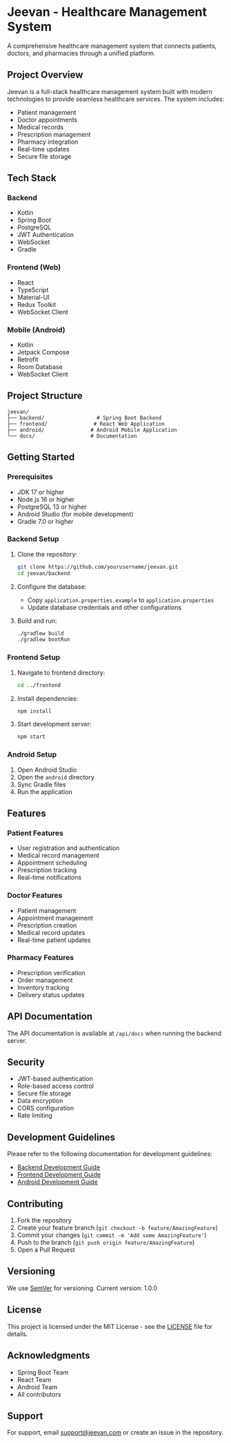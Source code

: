 # Jeevan - Healthcare Management System

A comprehensive healthcare management system that connects patients, doctors, and pharmacies through a unified platform.

## Project Overview

Jeevan is a full-stack healthcare management system built with modern technologies to provide seamless healthcare services. The system includes:

- Patient management
- Doctor appointments
- Medical records
- Prescription management
- Pharmacy integration
- Real-time updates
- Secure file storage

## Tech Stack

### Backend
- Kotlin
- Spring Boot
- PostgreSQL
- JWT Authentication
- WebSocket
- Gradle

### Frontend (Web)
- React
- TypeScript
- Material-UI
- Redux Toolkit
- WebSocket Client

### Mobile (Android)
- Kotlin
- Jetpack Compose
- Retrofit
- Room Database
- WebSocket Client

## Project Structure

```
jeevan/
├── backend/                 # Spring Boot Backend
├── frontend/               # React Web Application
├── android/               # Android Mobile Application
└── docs/                  # Documentation
```

## Getting Started

### Prerequisites

- JDK 17 or higher
- Node.js 16 or higher
- PostgreSQL 13 or higher
- Android Studio (for mobile development)
- Gradle 7.0 or higher

### Backend Setup

1. Clone the repository:
   ```bash
   git clone https://github.com/yourusername/jeevan.git
   cd jeevan/backend
   ```

2. Configure the database:
   - Copy `application.properties.example` to `application.properties`
   - Update database credentials and other configurations

3. Build and run:
   ```bash
   ./gradlew build
   ./gradlew bootRun
   ```

### Frontend Setup

1. Navigate to frontend directory:
   ```bash
   cd ../frontend
   ```

2. Install dependencies:
   ```bash
   npm install
   ```

3. Start development server:
   ```bash
   npm start
   ```

### Android Setup

1. Open Android Studio
2. Open the `android` directory
3. Sync Gradle files
4. Run the application

## Features

### Patient Features
- User registration and authentication
- Medical record management
- Appointment scheduling
- Prescription tracking
- Real-time notifications

### Doctor Features
- Patient management
- Appointment management
- Prescription creation
- Medical record updates
- Real-time patient updates

### Pharmacy Features
- Prescription verification
- Order management
- Inventory tracking
- Delivery status updates

## API Documentation

The API documentation is available at `/api/docs` when running the backend server.

## Security

- JWT-based authentication
- Role-based access control
- Secure file storage
- Data encryption
- CORS configuration
- Rate limiting

## Development Guidelines

Please refer to the following documentation for development guidelines:

- [Backend Development Guide](backend/DEVELOPMENT_GUIDE.md)
- [Frontend Development Guide](frontend/DEVELOPMENT_GUIDE.md)
- [Android Development Guide](android/DEVELOPMENT_GUIDE.md)

## Contributing

1. Fork the repository
2. Create your feature branch (`git checkout -b feature/AmazingFeature`)
3. Commit your changes (`git commit -m 'Add some AmazingFeature'`)
4. Push to the branch (`git push origin feature/AmazingFeature`)
5. Open a Pull Request

## Versioning

We use [SemVer](http://semver.org/) for versioning. Current version: 1.0.0

## License

This project is licensed under the MIT License - see the [LICENSE](LICENSE) file for details.

## Acknowledgments

- Spring Boot Team
- React Team
- Android Team
- All contributors

## Support

For support, email support@jeevan.com or create an issue in the repository.
